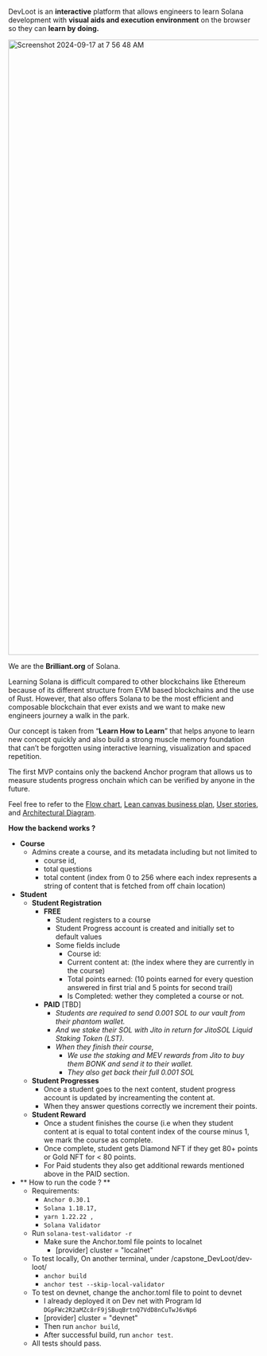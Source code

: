 

DevLoot is an **interactive** platform that allows engineers to learn Solana development with **visual aids and execution environment** on the browser so they can **learn by doing.**

<img width="1235" alt="Screenshot 2024-09-17 at 7 56 48 AM" src="https://github.com/user-attachments/assets/bdfbd7ae-6c2e-461a-8d21-42d77271e91b">


We are the **Brilliant.org** of Solana. 

Learning Solana is difficult compared to other blockchains like Ethereum because of its different structure from EVM based blockchains and the use of Rust. However, that also offers Solana to be the most efficient and composable blockchain that ever exists and we want to make new engineers journey a walk in the park.

Our concept is taken from “**Learn How to Learn**” that helps anyone to learn new concept quickly and also build a strong muscle memory foundation that can’t be forgotten using interactive learning, visualization and spaced repetition. 

The first MVP contains only the backend Anchor program that allows us to measure students progress onchain which can be verified by anyone in the future.

Feel free to refer to the [Flow chart](https://github.com/matiman/Q3T_Sol_Matty/blob/main/capstone_DevLoot/DevLoot%20-%20Userstory.docx), [Lean canvas business plan](https://github.com/matiman/Q3T_Sol_Matty/blob/main/capstone_DevLoot/Lean%20Canvas-1.png), [User stories](https://github.com/matiman/Q3T_Sol_Matty/blob/main/capstone_DevLoot/DevLoot%20-%20Userstory.docx), and [Architectural Diagram](https://github.com/matiman/Q3T_Sol_Matty/blob/main/capstone_DevLoot/Architectural%20Diagram.png).

**How the backend works ?** 

- **Course** 
    - Admins create a course, and its metadata including but not limited to 
        - course id,
        - total questions
        - total content (index from 0 to 256 where each index represents a string of content that is fetched from off chain location)
- **Student**
    - **Student Registration** 
        - **FREE**
            - Student registers to a course
            - Student Progress account is created and initially set to default values
            - Some fields include
                - Course id:
                - Current content at: (the index where they are currently in the course)
                - Total points earned: (10 points earned for every question answered in first trial and 5   points for second trail)
                - Is Completed: wether they completed a course or not.
        - **PAID** [TBD]
            - _Students are required to send 0.001 SOL to our vault from their phantom wallet._
            - _And we stake their SOL with Jito in return for JitoSOL Liquid Staking Token (LST)._
            - _When they finish their course,_
                - _We use the staking and MEV rewards from Jito to buy them BONK and send it to their wallet._
                - _They also get back their full 0.001 SOL_
    - **Student Progresses**
        - Once a student goes to the next content, student progress account is updated by increamenting the content at.
        - When they answer questions correctly we increment their points.
    - **Student Reward**
        - Once a student finishes the course (i.e when they student content at is equal to total content index of the course minus 1, we mark the course as complete. 
        - Once complete, student gets Diamond NFT if they get 80+ points or Gold NFT for < 80 points.
        - For Paid students they also get additional rewards mentioned above in the PAID section.
- ** How to run the code ? **
    - Requirements:
        - `Anchor 0.30.1`
        - `Solana 1.18.17,`
        - `yarn 1.22.22 , `
        - `Solana Validator`
    - Run `solana-test-validator -r`
        - Make sure the Anchor.toml file points to localnet
            - [provider]
                cluster = "localnet"  
    - To test locally, On another terminal, under /capstone_DevLoot/dev-loot/
        - `anchor build`
        - `anchor test --skip-local-validator`
    - To test on devnet, change the anchor.toml file to point to devnet
        - I already deployed it on Dev net with Program Id `DGpFWc2R2aMZc8rF9jSBuqBrtnQ7VdD8nCuTwJ6vNp6`     
        - [provider]
           cluster = "devnet"
        - Then run `anchor build`,
        - After successful build, run `anchor test`.        
    - All tests should pass. 
